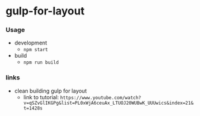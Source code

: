 # gulp-for-layout

### Usage
  - development
    - `npm start`
  - build
    - `npm run build`

### links
  - clean building gulp for layout 
    - link to tutorial: `https://www.youtube.com/watch?v=qSZvGlIKGPg&list=PL0xWjA6ceuAx_LTUOJ20WUBwK_UUUwics&index=21&t=1428s`
